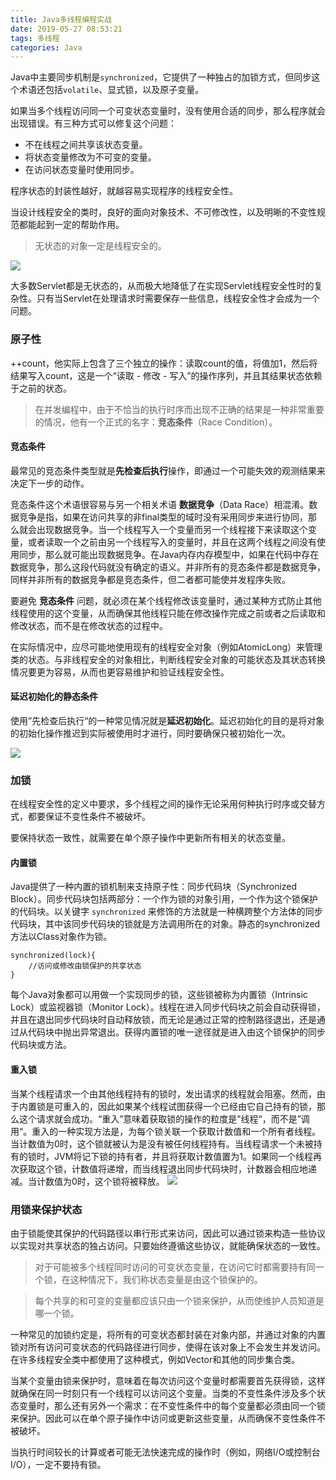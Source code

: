```yaml
---
title: Java多线程编程实战
date: 2019-05-27 08:53:21
tags: 多线程
categories: Java
---
```

Java中主要同步机制是```synchronized```，它提供了一种独占的加锁方式，但同步这个术语还包括```volatile```、显式锁，以及原子变量。

如果当多个线程访问同一个可变状态变量时，没有使用合适的同步，那么程序就会出现错误。有三种方式可以修复这个问题：
- 不在线程之间共享该状态变量。
- 将状态变量修改为不可变的变量。
- 在访问状态变量时使用同步。

程序状态的封装性越好，就越容易实现程序的线程安全性。

当设计线程安全的类时，良好的面向对象技术、不可修改性，以及明晰的不变性规范都能起到一定的帮助作用。

> 无状态的对象一定是线程安全的。

![](/img/1557455977283.jpg)

大多数Servlet都是无状态的，从而极大地降低了在实现Servlet线程安全性时的复杂性。只有当Servlet在处理请求时需要保存一些信息，线程安全性才会成为一个问题。


### 原子性

++count，他实际上包含了三个独立的操作：读取count的值，将值加1，然后将结果写入count，这是一个“读取 - 修改 - 写入”的操作序列，并且其结果状态依赖于之前的状态。

> 在并发编程中，由于不恰当的执行时序而出现不正确的结果是一种非常重要的情况，他有一个正式的名字：**竞态条件**（Race Condition）。

#### 竞态条件

最常见的竞态条件类型就是**先检查后执行**操作，即通过一个可能失效的观测结果来决定下一步的动作。

竞态条件这个术语很容易与另一个相关术语 **数据竞争**（Data Race）相混淆。数据竞争是指，如果在访问共享的非final类型的域时没有采用同步来进行协同，那么就会出现数据竞争。当一个线程写入一个变量而另一个线程接下来读取这个变量，或者读取一个之前由另一个线程写入的变量时，并且在这两个线程之间没有使用同步，那么就可能出现数据竞争。在Java内存内存模型中，如果在代码中存在数据竞争，那么这段代码就没有确定的语义。并非所有的竞态条件都是数据竞争，同样并非所有的数据竞争都是竞态条件，但二者都可能使并发程序失败。

要避免 **竞态条件** 问题，就必须在某个线程修改该变量时，通过某种方式防止其他线程使用的这个变量，从而确保其他线程只能在修改操作完成之前或者之后读取和修改状态，而不是在修改状态的过程中。

在实际情况中，应尽可能地使用现有的线程安全对象（例如AtomicLong）来管理类的状态。与非线程安全的对象相比，判断线程安全对象的可能状态及其状态转换情况要更为容易，从而也更容易维护和验证线程安全性。


#### 延迟初始化的静态条件

使用”先检查后执行“的一种常见情况就是**延迟初始化**。延迟初始化的目的是将对象的初始化操作推迟到实际被使用时才进行，同时要确保只被初始化一次。

![](/img/1557457848976.jpg)

### 加锁

在线程安全性的定义中要求，多个线程之间的操作无论采用何种执行时序或交替方式，都要保证不变性条件不被破坏。

要保持状态一致性，就需要在单个原子操作中更新所有相关的状态变量。

#### 内置锁

Java提供了一种内置的锁机制来支持原子性：同步代码块（Synchronized Block）。同步代码块包括两部分：一个作为锁的对象引用，一个作为这个锁保护的代码块。以关键字 ```synchronized``` 来修饰的方法就是一种横跨整个方法体的同步代码块，其中该同步代码块的锁就是方法调用所在的对象。静态的synchronized方法以Class对象作为锁。
```
synchronized(lock){
    //访问或修改由锁保护的共享状态
}
```
每个Java对象都可以用做一个实现同步的锁，这些锁被称为内置锁（Intrinsic Lock）或监视器锁（Monitor Lock）。线程在进入同步代码块之前会自动获得锁，并且在退出同步代码块时自动释放锁，而无论是通过正常的控制路径退出，还是通过从代码块中抛出异常退出。获得内置锁的唯一途径就是进入由这个锁保护的同步代码块或方法。

#### 重入锁
当某个线程请求一个由其他线程持有的锁时，发出请求的线程就会阻塞。然而，由于内置锁是可重入的，因此如果某个线程试图获得一个已经由它自己持有的锁，那么这个请求就会成功。“重入”意味着获取锁的操作的粒度是”线程“，而不是”调用“。重入的一种实现方法是，为每个锁关联一个获取计数值和一个所有者线程。当计数值为0时，这个锁就被认为是没有被任何线程持有。当线程请求一个未被持有的锁时，JVM将记下锁的持有者，并且将获取计数值置为1。如果同一个线程再次获取这个锁，计数值将递增，而当线程退出同步代码块时，计数器会相应地递减。当计数值为0时，这个锁将被释放。
![](/img/1557477960376.jpg)   

### 用锁来保护状态

由于锁能使其保护的代码路径以串行形式来访问，因此可以通过锁来构造一些协议以实现对共享状态的独占访问。只要始终遵循这些协议，就能确保状态的一致性。  

> 对于可能被多个线程同时访问的可变状态变量，在访问它时都需要持有同一个锁，在这种情况下，我们称状态变量是由这个锁保护的。

> 每个共享的和可变的变量都应该只由一个锁来保护，从而使维护人员知道是哪一个锁。

一种常见的加锁约定是，将所有的可变状态都封装在对象内部，并通过对象的内置锁对所有访问可变状态的代码路径进行同步，使得在该对象上不会发生并发访问。在许多线程安全类中都使用了这种模式，例如Vector和其他的同步集合类。

当某个变量由锁来保护时，意味着在每次访问这个变量时都需要首先获得锁，这样就确保在同一时刻只有一个线程可以访问这个变量。当类的不变性条件涉及多个状态变量时，那么还有另外一个需求：在不变性条件中的每个变量都必须由同一个锁来保护。因此可以在单个原子操作中访问或更新这些变量，从而确保不变性条件不被破坏。

当执行时间较长的计算或者可能无法快速完成的操作时（例如，网络I/O或控制台I/O），一定不要持有锁。
